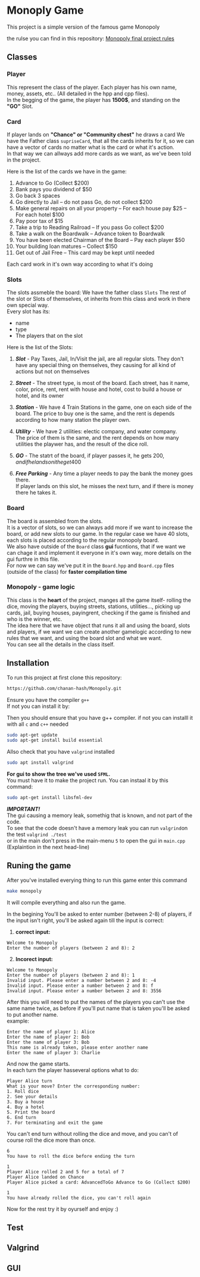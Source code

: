 # Monoply Game

This project is a simple version of the famous game Monopoly

the rulse you can find in this repository:
[Monopoly final project rules](https://github.com/BenjaminSaldman/CPP_final_project_summer/tree/main)

## Classes
### Player
This represent the class of the player.
Each player has his own name, money, assets, etc.. (All detailed in the hpp and cpp files).  
In the begging of the game, the player has **1500$**, and standing on the **"GO"** Slot.  

### Card
If player lands on **"Chance" or "Community chest"** he draws a card
We have the Father class `supriseCard`, that all the cards inherits for it, so we can have a vector of cards no matter what is the card or what it's action.  
In that way we can allways add more cards as we want, as we've been told in the project.  

Here is the list of the cards we have in the game:
1. Advance to Go (Collect $200)
2. Bank pays you dividend of $50
3. Go back 3 spaces
4. Go directly to Jail – do not pass Go, do not collect $200
5. Make general repairs on all your property – For each house pay $25 – For each hotel $100
6. Pay poor tax of $15
7. Take a trip to Reading Railroad – If you pass Go collect $200
8. Take a walk on the Boardwalk – Advance token to Boardwalk
9. You have been elected Chairman of the Board – Pay each player $50
10. Your building loan matures – Collect $150
11. Get out of Jail Free – This card may be kept until needed

Each card work in it's own way according to what it's doing

### Slots
The slots assmeble the board:
We have the father class `Slots`
The rest of the slot or Slots of themselves, ot inherits from this class and work in there own special way.  
Every slot has its:
* name
* type
* The players that on the slot

Here is the list of the Slots:

1. ***Slot*** - Pay Taxes, Jail, In/Visit the jail, are all regular slots. They don't have any special thing on themselves, they causing for all kind of actions but not on themselves

2. ***Street*** - The street type, is most of the board.
Each street, has it name, color, price, rent, rent with house and hotel, cost to build a house or hotel, and its owner

3. ***Station*** - We have 4 Train Stations in the game, one on each side of the board. The price to buy one is the same, and the rent is depends according to how many station the player own.

4. ***Utility*** - We have 2 utilities: electic company, and water company.  
The price of them is the same, and the rent depends on how many utilities the playwer has, and the result of the dice roll.

5. ***GO*** - The statrt of the board, if player passes it, he gets 200$, and if he lands on it he get 400$

6. ***Free Parking*** - Any time a player needs to pay the bank the money goes there.  
If player lands on this slot, he misses the next turn, and if there is money there he takes it.

### Board
The board is assembled from the slots.  
It is a vector of slots, so we can always add more if we want to increase the board, or add new slots to our game.
In the regular case we have 40 slots, each slots is placed according to the regular monopoly board.  
We also have outside of the `Board` class **gui** fucntions, that if we want we can chage it and implement it everyone in it's own way, more details on the gui furthre in this file.  
For now we can say we've put it in the `Board.hpp` and `Board.cpp` files (outside of the class) for **faster compilation time**

### Monopoly - game logic
This class is the **heart** of the project, manges all the game itself- rolling the dice, moving the players, buying streets, stations, utilities..., picking up cards, jail, buying houses, payingrent, checking if the game is finished and who is the winner, etc.  
The idea here that we have object that runs it all and using the board, slots and players, if we want we can create another gamelogic according to new rules that we want, and using the board slot and what we want.  
You can see all the details in the class itself.

## Installation
To run this project at first clone this repository:
```bash
https://github.com/chanan-hash/Monopoly.git
```
Ensure you have the compiler `g++`  
If not you can install it by:

Then you should ensure that you have g++ compiler. if not you can installl it with all `c` and `c++` needed
```bash
sudo apt-get update
sudo apt-get install build essential
``` 
Allso check that you have `valgrind` installed

```bash
sudo apt install valgrind
```
**For gui to show the tree we've used `SFML`.**  
You must have it to make the project run.  You can instaal it by this command:

```bash
sudo apt-get install libsfml-dev
```
***IMPORTANT!***  
The gui causing a memory leak, somethig that is known, and not part of the code.  
To see that the code doesn't have a memory leak you can run `valgrind`on the test `valgrind ./test`  
or in the main don't press in the main-menu `5` to open the gui in `main.cpp` (Explaintion in the next head-line)

## Runing the game
After you've installed everying thing to run this game enter this command
```bash
make monopoly
```
It will compile everything and also run the game.

In the begining You'll be asked to enter number (between 2-8) of players, if the input isn't right, you'll be asked again till the input is correct:

1. **correct input:**
```
Welcome to Monopoly
Enter the number of players (between 2 and 8): 2
```
2. **Incorect input:**
```
Welcome to Monopoly
Enter the number of players (between 2 and 8): 1
Invalid input. Please enter a number between 2 and 8: -4
Invalid input. Please enter a number between 2 and 8: f
Invalid input. Please enter a number between 2 and 8: 3556
```
After this you will need to put the names of the players you can't use the same name twice, as before if you'll put name that is taken you'll be asked to put another name.  
example:
```
Enter the name of player 1: Alice
Enter the name of player 2: Bob
Enter the name of player 3: Bob
This name is already taken, please enter another name
Enter the name of player 3: Charlie
```
And now the game starts.  
In each turn the player hasseveral options what to do:
```
Player Alice turn
What is your move? Enter the corresponding number:
1. Roll dice
2. See your details
3. Buy a house
4. Buy a hotel
5. Print the board
6. End turn
7. For terminating and exit the game
```
You can't end turn without rolling the dice and move, and you can't of course roll the dice more than once.

```
6
You have to roll the dice before ending the turn

1
Player Alice rolled 2 and 5 for a total of 7
Player Alice landed on Chance
Player Alice picked a card: AdvancedToGo Advance to Go (Collect $200)

1
You have already rolled the dice, you can't roll again
```
Now for the rest try it by oyurself and enjoy :)

## Test

## Valgrind

## GUI